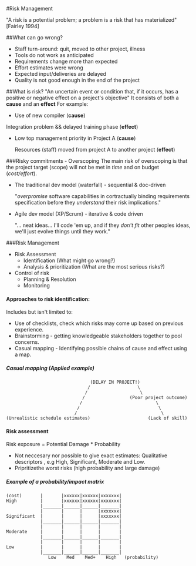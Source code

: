 #Risk Management

"A risk is a potential problem; a problem is a risk that has materialized" [Fairley 1994]

##What can go wrong?
 * Staff turn-around: quit, moved to other project, illness
 * Tools do not work as anticipated
 * Requirements change more than expected
 * Effort estimates were wrong
 * Expected input/deliveries are delayed
 * Quality is not good enough in the end of the project

##What is risk?
 "An uncertain event or condition that, if it occurs, has a positive or negative effect on a project's objective"
 It consists of both a **cause** and an **effect**
 For example:

 - Use of new compiler (**cause**)
 
  Integration problem && delayed training phase (**effect**)

 - Low top management priority in Project A (**cause**)

   Resources (staff) moved from project A to another project (**effect**)

###Risky commitments - Overscoping
The main risk of overscoping is that the project target (scope)
will not be met in *time* and on budget (*cost/effort*).

 * The traditional dev model (waterfall) - sequential & doc-driven

   "*overpromise* software capabilities in cortractually binding requirements
   specification before they *understand* their risk implications."

 * Agile dev model (XP/Scrum) - iterative & code driven

   "... neat ideas... I'll code 'em up, and if they *don't fit* other 
   peoples ideas, we'll just evolve things until they work."
   
###Risk Management

 * Risk Assessment
   - Identification (What might go wrong?)
   - Analysis & prioritization (What are the most serious risks?)
 * Control of risk
   - Planning & Resolution
   - Monitoring

#### Approaches to risk identification:
 Includes but isn't limited to:
 * Use of checklists, check which risks may come up based on previous experience.
 * Brainstorming - getting knowledgeable stakeholders together to pool concerns.
 * Casual mapping - Identifying possible chains of cause and effect using a map.
 
##### Casual mapping (Applied example)
```
                                (DELAY IN PROJECT!)                                           
                               /                  \                
                              /                    \              
                             /                 (Poor project outcome)                     
                            /                            \              
                           /                              \              
                          /                                \              
(Unrealistic schedule estimates)                      (Lack of skill)
```

#### Risk assessment

Risk exposure = Potential Damage * Probability 

* Not neccesary nor possible to give exact estimates: Qualitative descriptors
  , e.g High, Significant, Moderate and Low.
* Pripritizethe worst risks (high probability and large damage)
##### Example of a probability/impact matrix
```           -----------------------------
(cost)       |       |xxxxxx|xxxxxx|xxxxxxx|
High         |       |xxxxxx|xxxxxx|xxxxxxx|                         
             |_______|______|______|_______|    
             |       |      |      |xxxxxxx|
Significant  |       |      |      |xxxxxxx|                              
             |_______|______|______|_______|      
             |       |      |      |       |
Moderate     |       |      |      |       |                                
             |_______|______|______|_______|      
             |       |      |      |       |
Low          |       |      |      |       |
             |_______|______|______|_______|
                Low    Med    Med+    High   (probability)                      
```
